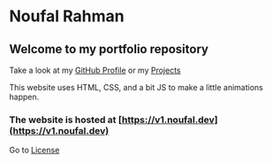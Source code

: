 # Noufal Rahman

## Welcome to my portfolio repository

Take a look at my [GitHub Profile](https://github.com/iamnoufal) or my [Projects](https://github.com/iamnoufal?tab=repositories)

This website uses HTML, CSS, and a bit JS to make a little animations happen.

### The website is hosted at [https://v1.noufal.dev](https://v1.noufal.dev)

Go to [License](LICENSE)
